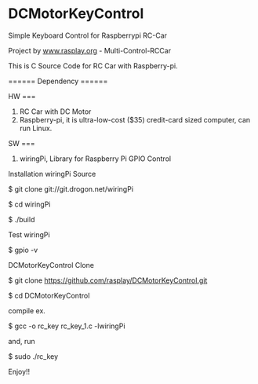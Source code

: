 DCMotorKeyControl
=========

Simple Keyboard Control for Raspberrypi RC-Car

Project by www.rasplay.org - Multi-Control-RCCar

This is C Source Code for RC Car with Raspberry-pi.

====== Dependency ======

HW ===

 1. RC Car with DC Motor
 2. Raspberry-pi, it is ultra-low-cost ($35) credit-card sized computer, can run Linux.

SW ===

 1. wiringPi, Library for Raspberry Pi GPIO Control

Installation wiringPi Source

$ git clone git://git.drogon.net/wiringPi

$ cd wiringPi

$ ./build

Test wiringPi

$ gpio -v

DCMotorKeyControl Clone

$ git clone https://github.com/rasplay/DCMotorKeyControl.git

$ cd DCMotorKeyControl

compile ex.

$ gcc -o rc_key rc_key_1.c -lwiringPi

and, run

$ sudo ./rc_key

Enjoy!!  
